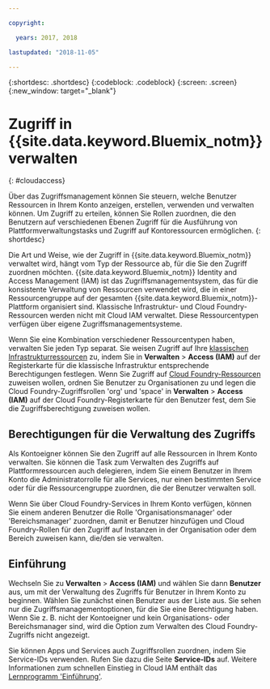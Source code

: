 ```yaml
---

copyright:

  years: 2017, 2018

lastupdated: "2018-11-05"

---
```


{:shortdesc: .shortdesc}
{:codeblock: .codeblock}
{:screen: .screen}
{:new_window: target="_blank"}

# Zugriff in {{site.data.keyword.Bluemix_notm}} verwalten
{: #cloudaccess}

Über das Zugriffsmanagement können Sie steuern, welche Benutzer Ressourcen in Ihrem Konto anzeigen, erstellen, verwenden und verwalten können. Um Zugriff zu erteilen, können Sie Rollen zuordnen, die den Benutzern auf verschiedenen Ebenen Zugriff für die Ausführung von Plattformverwaltungstasks und Zugriff auf Kontoressourcen ermöglichen.
{: shortdesc}

Die Art und Weise, wie der Zugriff in {{site.data.keyword.Bluemix_notm}} verwaltet wird, hängt vom Typ der Ressource ab, für die Sie den Zugriff zuordnen möchten. {{site.data.keyword.Bluemix_notm}} Identity and Access Management (IAM) ist das Zugriffsmanagementsystem, das für die konsistente Verwaltung von Ressourcen verwendet wird, die in einer Ressourcengruppe auf der gesamten {{site.data.keyword.Bluemix_notm}}-Plattform organisiert sind. Klassische Infrastruktur- und Cloud Foundry-Ressourcen werden nicht mit Cloud IAM verwaltet. Diese Ressourcentypen verfügen über eigene Zugriffsmanagementsysteme. 

Wenn Sie eine Kombination verschiedener Ressourcentypen haben, verwalten Sie jeden Typ separat. Sie weisen Zugriff auf Ihre [klassischen Infrastrukturressourcen](/docs/iam/infrastructureaccess.html#infrapermission) zu, indem Sie in **Verwalten** > **Access (IAM)** auf der Registerkarte für die klassische Infrastruktur entsprechende Berechtigungen festlegen. Wenn Sie Zugriff auf [Cloud Foundry-Ressourcen](/docs/iam/cfaccess.html#cfaccess) zuweisen wollen, ordnen Sie Benutzer zu Organisationen zu und legen die Cloud Foundry-Zugriffsrollen 'org' und 'space' in **Verwalten** > **Access (IAM)** auf der Cloud Foundry-Registerkarte für den Benutzer fest, dem Sie die Zugriffsberechtigung zuweisen wollen.

## Berechtigungen für die Verwaltung des Zugriffs

Als Kontoeigner können Sie den Zugriff auf alle Ressourcen in Ihrem Konto verwalten. Sie können die Task zum Verwalten des Zugriffs auf Plattformressourcen auch delegieren, indem Sie einem Benutzer in Ihrem Konto die Administratorrolle für alle Services, nur einen bestimmten Service oder für die Ressourcengruppe zuordnen, die der Benutzer verwalten soll.

Wenn Sie über Cloud Foundry-Services in Ihrem Konto verfügen, können Sie einem anderen Benutzer die Rolle 'Organisationsmanager' oder 'Bereichsmanager' zuordnen, damit er Benutzer hinzufügen und Cloud Foundry-Rollen für den Zugriff auf Instanzen in der Organisation oder dem Bereich zuweisen kann, die/den sie verwalten.


## Einführung

Wechseln Sie zu **Verwalten** &gt; **Access (IAM)** und wählen Sie dann  **Benutzer** aus, um mit der Verwaltung des Zugriffs für Benutzer in Ihrem Konto zu beginnen. Wählen Sie zunächst einen Benutzer aus der Liste aus. Sie sehen nur die Zugriffsmanagementoptionen, für die Sie eine Berechtigung haben. Wenn Sie z. B. nicht der Kontoeigner und kein Organisations- oder Bereichsmanager sind, wird die Option zum Verwalten des Cloud Foundry-Zugriffs nicht angezeigt.

Sie können Apps und Services auch Zugriffsrollen zuordnen, indem Sie Service-IDs verwenden. Rufen Sie dazu die Seite **Service-IDs** auf. Weitere Informationen zum schnellen Einstieg in Cloud IAM enthält das [Lernprogramm 'Einführung'](/docs/iam/quickstart.html#getstarted).
